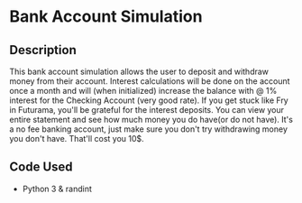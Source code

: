 # Bank Account Simulation



## Description

This bank account simulation allows the user to deposit and withdraw money from their account. Interest calculations will be done on the account once a month and will (when initialized) increase the balance with @ 1% interest for the Checking Account (very good rate). If you get stuck like Fry in Futurama, you'll be grateful for the interest deposits. You can view your entire statement and see how much money you do have(or do not have). It's a no fee banking account, just make sure you don't try withdrawing money you don't have. That'll cost you 10$.

## Code Used

- Python 3 & randint 



